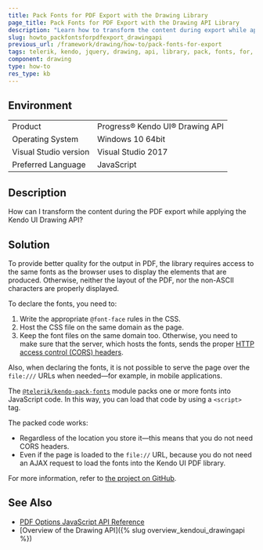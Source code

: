 ```yaml
---
title: Pack Fonts for PDF Export with the Drawing Library
page_title: Pack Fonts for PDF Export with the Drawing API Library
description: "Learn how to transform the content during export while applying the Kendo UI Drawing API."
slug: howto_packfontsforpdfexport_drawingapi
previous_url: /framework/drawing/how-to/pack-fonts-for-export
tags: telerik, kendo, jquery, drawing, api, library, pack, fonts, for, pdf, export 
component: drawing
type: how-to
res_type: kb
---
```


## Environment

<table>
 <tr>
  <td>Product</td>
  <td>Progress® Kendo UI® Drawing API</td>
 </tr>
 <tr>
  <td>Operating System</td>
  <td>Windows 10 64bit</td>
 </tr>
 <tr>
  <td>Visual Studio version</td>
  <td>Visual Studio 2017</td>
 </tr>
 <tr>
  <td>Preferred Language</td>
  <td>JavaScript</td>
 </tr>
</table>

## Description

How can I transform the content during the PDF export while applying the Kendo UI Drawing API?

## Solution

To provide better quality for the output in PDF, the library requires access to the same fonts as the browser uses to display the elements that are produced. Otherwise, neither the layout of the PDF, nor the non-ASCII characters are properly displayed.

To declare the fonts, you need to:   

1. Write the appropriate `@font-face` rules in the CSS.
1. Host the CSS file on the same domain as the page.
1. Keep the font files on the same domain too. Otherwise, you need to make sure that the server, which hosts the fonts, sends the proper [HTTP access control (CORS) headers](https://developer.mozilla.org/en-US/docs/Web/HTTP/Access_control_CORS).

Also, when declaring the fonts, it is not possible to serve the page over the `file:///` URLs when needed&mdash;for example, in mobile applications.

The [`@telerik/kendo-pack-fonts`](https://www.npmjs.com/package/@telerik/kendo-pack-fonts) module packs one or more fonts into JavaScript code. In this way, you can load that code by using a `<script>` tag.

The packed code works:  
* Regardless of the location you store it&mdash;this means that you do not need CORS headers.   
* Even if the page is loaded to the `file://` URL, because you do not need an AJAX request to load the fonts into the Kendo UI PDF library.   

For more information, refer to [the project on GitHub](https://github.com/telerik/kendo-pack-fonts).

## See Also

* [PDF Options JavaScript API Reference](/api/javascript/drawing/pdfoptions)
* [Overview of the Drawing API]({% slug overview_kendoui_drawingapi %})
